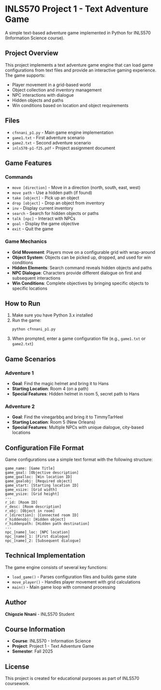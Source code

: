 # INLS570 Project 1 - Text Adventure Game

A simple text-based adventure game implemented in Python for INLS570 (Information Science course).

## Project Overview

This project implements a text adventure game engine that can load game configurations from text files and provide an interactive gaming experience. The game supports:

- Player movement in a grid-based world
- Object collection and inventory management
- NPC interactions with dialogue
- Hidden objects and paths
- Win conditions based on location and object requirements

## Files

- `cfnnani_p1.py` - Main game engine implementation
- `game1.txt` - First adventure scenario
- `game2.txt` - Second adventure scenario
- `inls570-p1-f25.pdf` - Project assignment document

## Game Features

### Commands
- `move [direction]` - Move in a direction (north, south, east, west)
- `move path` - Use a hidden path (if found)
- `take [object]` - Pick up an object
- `drop [object]` - Drop an object from inventory
- `inv` - Display current inventory
- `search` - Search for hidden objects or paths
- `talk [npc]` - Interact with NPCs
- `goal` - Display the game objective
- `exit` - Quit the game

### Game Mechanics
- **Grid Movement**: Players move on a configurable grid with wrap-around
- **Object System**: Objects can be picked up, dropped, and used for win conditions
- **Hidden Elements**: Search command reveals hidden objects and paths
- **NPC Dialogue**: Characters provide different dialogue on first and subsequent interactions
- **Win Conditions**: Complete objectives by bringing specific objects to specific locations

## How to Run

1. Make sure you have Python 3.x installed
2. Run the game:
   ```bash
   python cfnnani_p1.py
   ```
3. When prompted, enter a game configuration file (e.g., `game1.txt` or `game2.txt`)

## Game Scenarios

### Adventure 1
- **Goal**: Find the magic helmet and bring it to Hans
- **Starting Location**: Room 4 (on a path)
- **Special Features**: Hidden helmet in room 5, secret path to Hans

### Adventure 2
- **Goal**: Find the vinegarbbq and bring it to TimmyTarHeel
- **Starting Location**: Room 5 (New Orleans)
- **Special Features**: Multiple NPCs with unique dialogue, city-based locations

## Configuration File Format

Game configurations use a simple text format with the following structure:

```
game_name: [Game Title]
game_goal: [Objective description]
game_goalloc: [Win location ID]
game_goalobj: [Required object]
game_start: [Starting location ID]
game_xsize: [Grid width]
game_ysize: [Grid height]
---
r_id: [Room ID]
r_desc: [Room description]
r_obj: [Object in room]
r_[direction]: [Connected room ID]
r_hiddenobj: [Hidden object]
r_hiddenpath: [Hidden path destination]
---
npc_[name]_loc: [NPC location]
npc_[name]_1: [First dialogue]
npc_[name]_2: [Subsequent dialogue]
```

## Technical Implementation

The game engine consists of several key functions:

- `load_game()` - Parses configuration files and builds game state
- `move_player()` - Handles player movement with grid calculations
- `main()` - Main game loop with command processing

## Author

**Chigozie Nnani** - INLS570 Student

## Course Information

- **Course**: INLS570 - Information Science
- **Project**: Project 1 - Text Adventure Game
- **Semester**: Fall 2025

## License

This project is created for educational purposes as part of INLS570 coursework.
